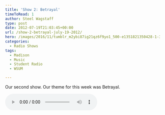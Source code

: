 ```yaml
---
title: 'Show 2: Betrayal'
timeToRead: 1 
author: Steel Wagstaff
type: post
date: 2012-07-19T21:03:45+00:00
url: /show-2-betrayal-july-19-2012/
hero: /images/2016/11/tumblr_m2ybi87ig21qz6f9yo1_500-e1351821350428-1-300x200.jpg
categories:
  - Radio Shows
tags:
  - Madison
  - Music
  - Student Radio
  - WSUM

---
```

Our second show. Our theme for this week was Betrayal.

<audio controls src="http://dl.dropbox.com/u/78766980/02%20Betrayal%20(Show%202_%20July%2019%2C%202012).mp3"></audio>